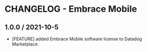 # CHANGELOG - Embrace Mobile

## 1.0.0 / 2021-10-5

* [FEATURE] added Embrace Mobile software license to Datadog Marketplace.
